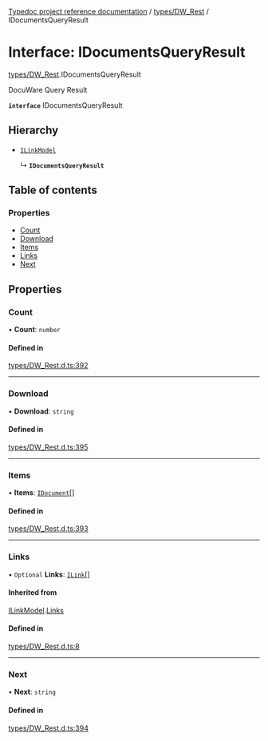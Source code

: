 [Typedoc project reference documentation](../README.md) / [types/DW_Rest](../modules/types_dw_rest.md) / IDocumentsQueryResult

# Interface: IDocumentsQueryResult

[types/DW_Rest](../modules/types_dw_rest.md).IDocumentsQueryResult

DocuWare Query Result

**`interface`** IDocumentsQueryResult

## Hierarchy

- [`ILinkModel`](types_dw_rest.ilinkmodel.md)

  ↳ **`IDocumentsQueryResult`**

## Table of contents

### Properties

- [Count](types_dw_rest.idocumentsqueryresult.md#count)
- [Download](types_dw_rest.idocumentsqueryresult.md#download)
- [Items](types_dw_rest.idocumentsqueryresult.md#items)
- [Links](types_dw_rest.idocumentsqueryresult.md#links)
- [Next](types_dw_rest.idocumentsqueryresult.md#next)

## Properties

### Count

• **Count**: `number`

#### Defined in

[types/DW_Rest.d.ts:392](https://github.com/DocuWare/REST-Sample-TS/blob/828b3d4/src/types/DW_Rest.d.ts#L392)

___

### Download

• **Download**: `string`

#### Defined in

[types/DW_Rest.d.ts:395](https://github.com/DocuWare/REST-Sample-TS/blob/828b3d4/src/types/DW_Rest.d.ts#L395)

___

### Items

• **Items**: [`IDocument`](types_dw_rest.idocument.md)[]

#### Defined in

[types/DW_Rest.d.ts:393](https://github.com/DocuWare/REST-Sample-TS/blob/828b3d4/src/types/DW_Rest.d.ts#L393)

___

### Links

• `Optional` **Links**: [`ILink`](types_dw_rest.ilink.md)[]

#### Inherited from

[ILinkModel](types_dw_rest.ilinkmodel.md).[Links](types_dw_rest.ilinkmodel.md#links)

#### Defined in

[types/DW_Rest.d.ts:8](https://github.com/DocuWare/REST-Sample-TS/blob/828b3d4/src/types/DW_Rest.d.ts#L8)

___

### Next

• **Next**: `string`

#### Defined in

[types/DW_Rest.d.ts:394](https://github.com/DocuWare/REST-Sample-TS/blob/828b3d4/src/types/DW_Rest.d.ts#L394)
